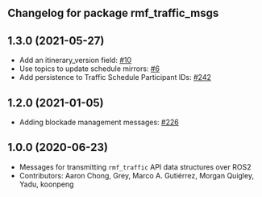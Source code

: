 ## Changelog for package rmf_traffic_msgs

1.3.0 (2021-05-27)
------------------
* Add an itinerary_version field: [#10](https://github.com/open-rmf/rmf_internal_msgs/pull/10)
* Use topics to update schedule mirrors: [#6](https://github.com/open-rmf/rmf_internal_msgs/pull/6)
* Add persistence to Traffic Schedule Participant IDs: [#242](https://github.com/osrf/rmf_core/pull/242)

1.2.0 (2021-01-05)
------------------
* Adding blockade management messages: [#226](https://github.com/osrf/rmf_core/pull/226)

1.0.0 (2020-06-23)
------------------
* Messages for transmitting `rmf_traffic` API data structures over ROS2
* Contributors: Aaron Chong, Grey, Marco A. Gutiérrez, Morgan Quigley, Yadu, koonpeng
